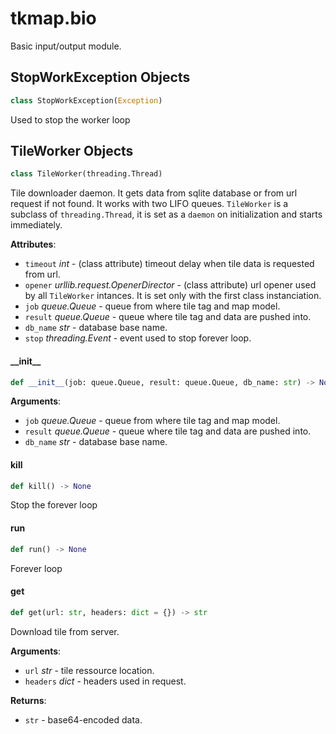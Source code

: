 <a id="tkmap.bio"></a>

# tkmap.bio

Basic input/output module.

<a id="tkmap.bio.StopWorkException"></a>

## StopWorkException Objects

```python
class StopWorkException(Exception)
```

Used to stop the worker loop

<a id="tkmap.bio.TileWorker"></a>

## TileWorker Objects

```python
class TileWorker(threading.Thread)
```

Tile downloader daemon. It gets data from sqlite database or from url
request if not found. It works with two LIFO queues. `TileWorker` is a
subclass of `threading.Thread`, it is set as a `daemon` on initialization
and starts immediately.

**Attributes**:

- `timeout` _int_ - (class attribute) timeout delay when tile data is
  requested from url.
- `opener` _urllib.request.OpenerDirector_ - (class attribute) url opener
  used by all `TileWorker` intances. It is set only with the first
  class instanciation.
- `job` _queue.Queue_ - queue from where tile tag and map model.
- `result` _queue.Queue_ - queue where tile tag and data are pushed into.
- `db_name` _str_ - database base name.
- `stop` _threading.Event_ - event used to stop forever loop.

<a id="tkmap.bio.TileWorker.__init__"></a>

#### \_\_init\_\_

```python
def __init__(job: queue.Queue, result: queue.Queue, db_name: str) -> None
```

**Arguments**:

- `job` _queue.Queue_ - queue from where tile tag and map model.
- `result` _queue.Queue_ - queue where tile tag and data are pushed
  into.
- `db_name` _str_ - database base name.

<a id="tkmap.bio.TileWorker.kill"></a>

#### kill

```python
def kill() -> None
```

Stop the forever loop

<a id="tkmap.bio.TileWorker.run"></a>

#### run

```python
def run() -> None
```

Forever loop

<a id="tkmap.bio.TileWorker.get"></a>

#### get

```python
def get(url: str, headers: dict = {}) -> str
```

Download tile from server.

**Arguments**:

- `url` _str_ - tile ressource location.
- `headers` _dict_ - headers used in request.
  

**Returns**:

- `str` - base64-encoded data.

